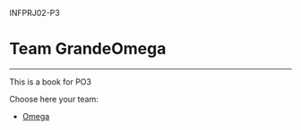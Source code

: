INFPRJ02-P3

# Team GrandeOmega

---

This is a book for PO3

Choose here your team:

* [Omega](/omega.md)



